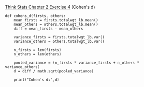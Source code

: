 [Think Stats Chapter 2 Exercise 4](http://greenteapress.com/thinkstats2/html/thinkstats2003.html#toc24) (Cohen's d)


    def cohens_d(firsts, others:
        mean_firsts = firsts.totalwgt_lb.mean()
        mean_others = others.totalwgt_lb.mean()
        diff = mean_firsts - mean_others
    
        variance_firsts = firsts.totalwgt_lb.var()
        variance_others = others.totalwgt_lb.var()
    
        n_firsts = len(firsts)
        n_others = len(others)
    
        pooled_variance = (n_firsts * variance_firsts + n_others * variance_others)
        d = diff / math.sqrt(pooled_variance)
    
        print("Cohen's d:",d)
